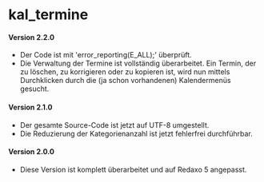 # kal_termine
<h4>Version 2.2.0</h4>
<ul>
    <li>Der Code ist mit 'error_reporting(E_ALL);' überprüft.</li>
	 <li>Die Verwaltung der Termine ist vollständig überarbeitet. Ein Termin,
        der zu löschen, zu korrigieren oder zu kopieren ist, wird nun mittels
        Durchklicken durch die (ja schon vorhandenen) Kalendermenüs gesucht.</li>
</ul>
<h4>Version 2.1.0</h4>
<ul>
    <li>Der gesamte Source-Code ist jetzt auf UTF-8 umgestellt.</li>
	 <li>Die Reduzierung der Kategorienanzahl ist jetzt fehlerfrei durchführbar.</li>
</ul>
<h4>Version 2.0.0</h4>
<ul>
    <li>Diese Version ist komplett überarbeitet und auf Redaxo 5 angepasst.</li>
</ul>